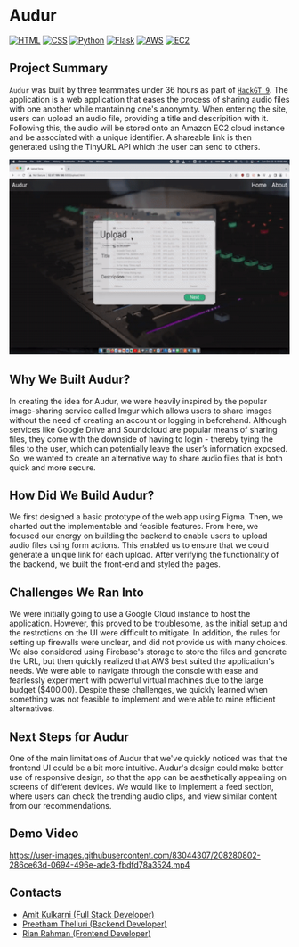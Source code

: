 # Audur
[![HTML](https://img.shields.io/badge/HTML-E34F26?style=for-the-badge&logo=HTML5&logoColor=white)]()
[![CSS](https://img.shields.io/badge/CSS-1572B6?style=for-the-badge&logo=CSS3&logoColor=white)]()
[![Python](https://img.shields.io/badge/Python-3776AB?style=for-the-badge&logo=python&logoColor=white)]()
[![Flask](https://img.shields.io/badge/Flask-000000?style=for-the-badge&logo=flask&logoColor=white)]()
[![AWS](https://img.shields.io/badge/AWS-232F3E?style=for-the-badge&logo=AmazonAWS&logoColor=white)]()
[![EC2](https://img.shields.io/badge/EC2-FF9900?style=for-the-badge&logo=AmazonEC2&logoColor=white)]()

## Project Summary
`Audur` was built by three teammates under 36 hours as part of [`HackGT 9`](https://2022.hack.gt/). The application is a web application that eases the process of sharing audio files with one another while mantaining one's anonymity. When entering the site, users can upload an audio file, providing a title and descripition with it. Following this, the audio will be stored onto an Amazon EC2 cloud instance and be associated with a unique identifier. A shareable link is then generated using the TinyURL API which the user can send to others.

<p align="center">
  <img src="./audur.gif" width="600" height="350">
</p>

## Why We Built Audur?
In creating the idea for Audur, we were heavily inspired by the popular image-sharing service called Imgur which allows users to share images without the need of creating an account or logging in beforehand. Although services like Google Drive and Soundcloud are popular means of sharing files, they come with the downside of having to login - thereby tying the files to the user, which can potentially leave the user’s information exposed. So, we wanted to create an alternative way to share audio files that is both quick and more secure.

## How Did We Build Audur?
We first designed a basic prototype of the web app using Figma. Then, we charted out the implementable and feasible features. From here, we focused our energy on building the backend to enable users to upload audio files using form actions. This enabled us to ensure that we could generate a unique link for each upload. After verifying the functionality of the backend, we built the front-end and styled the pages.

## Challenges We Ran Into
We were initially going to use a Google Cloud instance to host the application. However, this proved to be troublesome, as the initial setup and the restrctions on the UI were difficult to mitigate. In addition, the rules for setting up firewalls were unclear, and did not provide us with many choices. We also considered using Firebase's storage to store the files and generate the URL, but then quickly realized that AWS best suited the application's needs. We were able to navigate through the console with ease and fearlessly experiment with powerful virtual machines due to the large budget ($400.00). Despite these challenges, we quickly learned when something was not feasible to implement and were able to mine efficient alternatives.

## Next Steps for Audur
One of the main limitations of Audur that we've quickly noticed was that the frontend UI could be a bit more intuitive. Audur's design could make better use of responsive design, so that the app can be aesthetically appealing on screens of different devices. We would like to implement a feed section, where users can check the trending audio clips, and view similar content from our recommendations.

## Demo Video

https://user-images.githubusercontent.com/83044307/208280802-286ce63d-0694-496e-ade3-fbdfd78a3524.mp4

## Contacts
- [Amit Kulkarni (Full Stack Developer)](https://github.com/amitkulk123)
- [Preetham Thelluri (Backend Developer)](https://github.com/preethamcoder)
- [Rian Rahman (Frontend Developer)](https://github.com/RiRah123)
